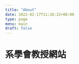```yaml
---
title: "About"
date: 2022-02-17T11:26:22+08:00
type: page
menu: main
draft: false
---
```


# 系學會教授網站
